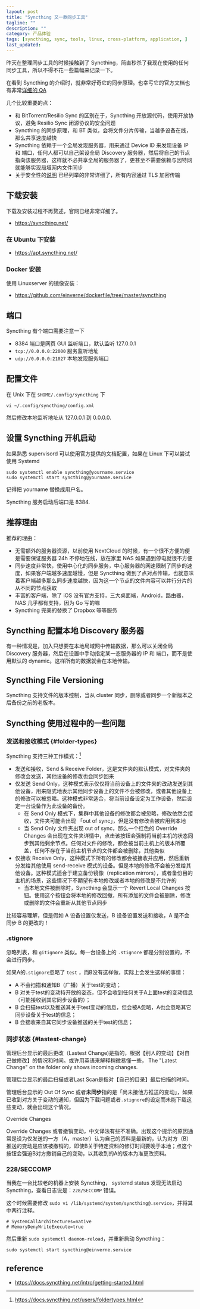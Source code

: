 ```yaml
---
layout: post
title: "Syncthing 又一款同步工具"
tagline: ""
description: ""
category: 产品体验
tags: [syncthing, sync, tools, linux, cross-platform, application, ]
last_updated:
---
```


昨天在整理同步工具的时候接触到了 Syncthing，简直秒杀了我现在使用的任何同步工具，所以不得不花一些篇幅来记录一下。

在看到 Syncthing 的介绍时，就非常好奇它的同步原理。也幸亏它的官方文档也有非常[详细的 QA](https://docs.syncthing.net/users/faq.html)

几个比较重要的点：

- 和 BitTorrent/Resilio Sync 的区别在于，Syncthing 开放源代码，使用开放协议，避免 Resilio Sync 闭源协议的安全问题
- Syncthing 的同步原理，和 BT 类似，会将文件分片传输，当越多设备在线，那么共享速度越快
- Syncthing 依赖于一个全局发现服务器，用来通过 Device ID 来发现设备 IP 和 端口，任何人都可以自己架设全局 Discovery 服务器，然后将自己的节点指向该服务器，这样就不必共享全局的服务器了，更甚至不需要依赖与因特网就能够实现局域网内文件同步
- 关于安全性的[说明](https://docs.syncthing.net/users/security.html) 已经列举的非常详细了，所有内容通过 TLS 加密传输

## 下载安装
下载及安装过程不再赘述，官网已经非常详细了。

- <https://syncthing.net/>

### 在 Ubuntu 下安装

- <https://apt.syncthing.net/>

### Docker 安装

使用 Linuxserver 的镜像安装：

- <https://github.com/einverne/dockerfile/tree/master/syncthing>

## 端口
Syncthing 有个端口需要注意一下

- 8384 端口是网页 GUI 监听端口，默认监听 127.0.0.1
- `tcp://0.0.0.0:22000` 服务监听地址
- `udp://0.0.0.0:21027` 本地发现服务端口

## 配置文件

在 Unix 下在 `$HOME/.config/syncthing` 下

	vi ~/.config/syncthing/config.xml

然后修改本地监听地址从 127.0.0.1 到 0.0.0.0.

## 设置 Syncthing 开机启动
如果熟悉 supervisord 可以使用官方提供的文档配置，如果在 Linux 下可以尝试使用 Systemd

	sudo systemctl enable syncthing@yourname.service
	sudo systemctl start syncthing@yourname.service

记得把 yourname 替换成用户名。

Syncthing 服务启动后端口是 8384.

## 推荐理由
推荐的理由：

- 无需额外的服务器资源，以前使用 NextCloud 的时候，有一个很不方便的便是需要保证服务器 24h 不停地在线，放在家里 NAS 如果遇到停电就很不方便
- 同步速度非常快，使用中心化的同步服务，中心服务器的网速限制了同步的速度，如果客户端越多速度越慢，但是 Syncthing 做到了点对点传输，也就意味着客户端越多那么同步速度越快，因为这一个节点的文件内容可以并行分片的从不同的节点获取
- 丰富的客户端，除了 iOS 没有官方支持，三大桌面端，Android，路由器，NAS 几乎都有支持，因为 Go 写的嘛
- Syncthing 完美的替换了 Dropbox 等等服务

## Syncthing 配置本地 Discovery 服务器
有一种情况是，加入只想要在本地局域网中传输数据，那么可以关闭全局 Discovery 服务器，然后在设置中手动指定某一态服务器的 IP 和 端口，而不是使用默认的 dynamic。这样所有的数据就会在本地传输。

## Syncthing File Versioning
Syncthing 支持文件的版本控制，当从 cluster 同步，删除或者同步一个新版本之后备份之前的老版本。

## Syncthing 使用过程中的一些问题

### 发送和接收模式 {#folder-types}
Syncthing 支持三种工作模式：[^folder]

[^folder]: <https://docs.syncthing.net/users/foldertypes.html>

- 发送和接收，Send & Receive Folder，这是文件夹的默认模式，对文件夹的修改会发送，其他设备的修改也会同步回来
- 仅发送 Send Only，这种模式表示仅仅将当前设备上的文件夹的改动发送到其他设备，用来隐式地表示其他同步设备上的文件不会被修改，或者其他设备上的修改可以被忽略。这种模式非常适合，将当前设备设定为工作设备，然后设定一台设备作为此设备的备份。
    - 在 Send Only 模式下，集群中其他设备的修改都会被忽略，修改依然会接收，文件夹可能会出现 「out of sync」，但是没有修改会被应用到本地
    - 当 Send Only 文件夹出现 out of sync，那么一个红色的 Override Changes 会出现在文件夹详情中，点击该按钮会强制将当前主机的状态同步到其他剩余节点。任何对文件的修改，都会被当前主机上的版本所覆盖，任何不存在于当前主机节点的文件都会被删除，其他类似
- 仅接收 Receive Only，这种模式下所有的修改都会被接收并应用，然后重新分发给其他使用 send-receive 模式的设备。但是本地的修改不会被分发给其他设备。这种模式适合于建立备份镜像（replication mirrors），或者备份目的主机的场景，这些情况下不期望有本地修改或者本地的修改是不允许的
    - 当本地文件被删除时，Syncthing 会显示一个 Revert Local Changes 按钮。使用这个按钮会将本地的修改回撤，所有添加的文件会被删除，修改或删除的文件会重新从其他节点同步

比较容易理解，但是假如 A 设备设置仅发送，B 设备设置发送和接收，A 是不会同步 B 的更改的！

### .stignore
忽略列表，和 `gitignore` 类似。每一台设备上的 `.stignore` 都是分别设置的，不会进行同步。

如果A的`.stignore`忽略了 `test` ，而B没有这样做，实际上会发生这样的事情：

- A 不会扫描和通知B（广播）关于test的变动；
- B 对关于test的变动持开放的姿态，但不会收到任何关于A上面test的变动信息（可能接收到其它同步设备的）；
- B 会扫描test以及推送其关于test变动的信息，但会被A忽略，A也会忽略其它同步设备关于test的信息；
- B 会接收来自其它同步设备推送的关于test的信息；

### 同步状态 {#lastest-change}
管理后台显示的最后更改（Lastest Change)是指的，根据【别人的变动】【对自己做修改】的情况和时间。或许用英语来解释稍微易懂一些， The "Latest Change" on the folder only shows incoming changes.

管理后台显示的最后扫描或者Last Scan是指对【自己的目录】最后扫描的时间。

管理后台显示的 Out Of Sync 或者**未同步**指的是「尚未接他方推送的变动」，如果已收到对方关于变动的通知，但因为下载问题或者`.stignore`的设定而未能下载这些变动，就会出现这个情况。

Override Changes

Override Changes 或者撤销变动，中文译法有些不准确。出现这个提示的原因通常是设为仅发送的一方（A，master）认为自己的资料是最新的，认为对方（B）推送的变动是应该被撤销的，即使B关于特定资料的修订时间要晚于本地；点这个按钮会强迫B对方撤销自己的变动，以其收到的A的版本为准更改资料。


### 228/SECCOMP
当我在一台比较老的机器上安装 Syncthing， systemd status 发现无法启动 Syncthing，查看日志说是：`228/SECCOMP` 错误。

这个时候需要修改 `sudo vi /lib/systemd/system/syncthing@.service`，并将其中两行注释。

```
# SystemCallArchitectures=native
# MemoryDenyWriteExecute=true
```

然后重新 `sudo systemctl daemon-reload`，并重新启动 Syncthing：

    sudo systemctl start syncthing@einverne.service


## reference

- <https://docs.syncthing.net/intro/getting-started.html>
